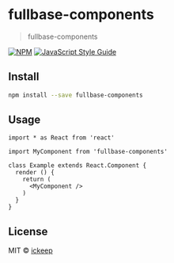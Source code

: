 # fullbase-components

> fullbase-components

[![NPM](https://img.shields.io/npm/v/fullbase-components.svg)](https://www.npmjs.com/package/fullbase-components) [![JavaScript Style Guide](https://img.shields.io/badge/code_style-standard-brightgreen.svg)](https://standardjs.com)

## Install

```bash
npm install --save fullbase-components
```

## Usage

```tsx
import * as React from 'react'

import MyComponent from 'fullbase-components'

class Example extends React.Component {
  render () {
    return (
      <MyComponent />
    )
  }
}
```

## License

MIT © [ickeep](https://github.com/ickeep)
